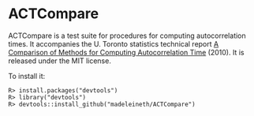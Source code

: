 # ACTCompare

ACTCompare is a test suite for procedures for computing autocorrelation times.
It accompanies the U. Toronto statistics technical report [A Comparison of
Methods for Computing Autocorrelation Time](https://arxiv.org/abs/1011.0175)
(2010). It is released under the MIT license.

To install it:
```
R> install.packages("devtools")
R> library("devtools")
R> devtools::install_github("madeleineth/ACTCompare")
```
